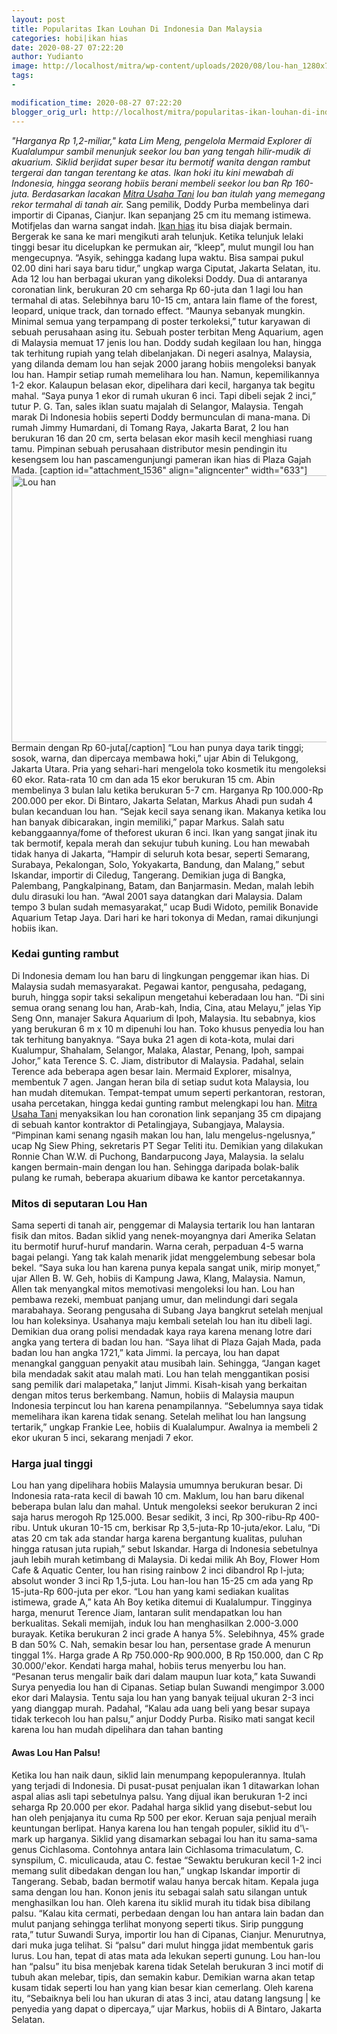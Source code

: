 ```yaml
---
layout: post
title: Popularitas Ikan Louhan Di Indonesia Dan Malaysia
categories: hobi|ikan hias
date: 2020-08-27 07:22:20
author: Yudianto
image: http://localhost/mitra/wp-content/uploads/2020/08/lou-han_1280x725.jpg
tags:
- 

modification_time: 2020-08-27 07:22:20
blogger_orig_url: http://localhost/mitra/popularitas-ikan-louhan-di-indonesia.html
---
```


<em>"Harganya Rp 1,2-miliar," kata Lim Meng, pengelola Mermaid Explorer di Kualalumpur sambil menunjuk seekor lou ban yang tengah hilir-mudik di akuarium. Siklid berjidat super besar itu bermotif wanita dengan rambut tergerai dan tangan terentang ke atas. Ikan hoki itu kini mewabah di Indonesia, hingga seorang hobiis berani membeli seekor lou ban Rp 160-juta. Berdasarkan lacakan <a href="http://127.0.0.1/mitra"><a href="http://127.0.0.1/mitra">Mitra Usaha Tani</a></a> lou ban itulah yang memegang rekor termahal di tanah air.</em>
Sang pemilik, Doddy Purba membelinya dari importir di Cipanas, Cianjur. Ikan sepanjang 25 cm itu memang istimewa. Motifjelas dan warna sangat indah. <a class="wpil_keyword_link " href="http://127.0.0.1/mitra/ikan-hias"  title="Ikan hias" data-wpil-keyword-link="linked">Ikan hias</a> itu bisa diajak bermain. Bergerak ke sana ke mari mengikuti arah telunjuk. Ketika telunjuk lelaki tinggi besar itu dicelupkan ke permukan air, “kleep”, mulut mungil lou han mengecupnya. “Asyik, sehingga kadang lupa waktu. Bisa sampai pukul 02.00 dini hari saya baru tidur,” ungkap warga Ciputat, Jakarta Selatan, itu.
Ada 12 lou han berbagai ukuran yang dikoleksi Doddy. Dua di antaranya coronatian link, berukuran 20 cm seharga Rp 60-juta dan 1 lagi lou han termahal di atas. Selebihnya baru 10-15 cm, antara lain flame of the forest, leopard, unique track, dan tornado effect. “Maunya sebanyak mungkin. Minimal semua yang terpampang di poster terkoleksi,” tutur karyawan di sebuah perusahaan asing itu. Sebuah poster terbitan Meng Aquarium, agen di Malaysia memuat 17 jenis lou han.
Doddy sudah kegilaan lou han, hingga tak terhitung rupiah yang telah dibelanjakan. Di negeri asalnya, Malaysia, yang dilanda demam lou han sejak 2000 jarang hobiis mengoleksi banyak lou han. Hampir setiap rumah memelihara lou han. Namun, kepemilikannya 1-2 ekor. Kalaupun belasan ekor, dipelihara dari kecil, harganya tak begitu mahal. “Saya punya 1 ekor di rumah ukuran 6 inci. Tapi dibeli sejak 2 inci,” tutur P. G. Tan, sales iklan suatu majalah di Selangor, Malaysia. Tengah marak
Di Indonesia hobiis seperti Doddy bermunculan di mana-mana. Di rumah Jimmy Humardani, di Tomang Raya, Jakarta Barat, 2 lou han berukuran 16 dan 20 cm, serta belasan ekor masih kecil menghiasi ruang tamu. Pimpinan sebuah perusahaan distributor mesin pendingin itu kesengsem lou han pascamengunjungi pameran ikan hias di Plaza Gajah Mada.
[caption id="attachment_1536" align="aligncenter" width="633"]<img class="wp-image-1536" src="http://127.0.0.1/mitra/wp-content/uploads/2020/08/13.-Anggrek.jpg" alt="Lou han" width="633" height="427" /> Bermain dengan Rp  60-juta[/caption]
“Lou han punya daya tarik tinggi; sosok, warna, dan dipercaya membawa hoki,” ujar Abin di Telukgong, Jakarta Utara. Pria yang sehari-hari mengelola toko kosmetik itu mengoleksi 60 ekor. Rata-rata 10 cm dan ada 15 ekor berukuran 15 cm. Abin membelinya 3 bulan lalu ketika berukuran 5-7 cm. Harganya Rp  100.000-Rp 200.000 per ekor.
Di Bintaro, Jakarta Selatan, Markus Ahadi pun sudah 4 bulan kecanduan lou han. “Sejak kecil saya senang ikan. Makanya ketika lou han banyak dibicarakan, ingin memiliki,” papar Markus. Salah satu kebanggaannya/fome of theforest ukuran 6 inci. Ikan yang sangat jinak itu tak bermotif, kepala merah dan sekujur tubuh kuning.
Lou han mewabah tidak hanya di Jakarta, “Hampir di seluruh kota besar, seperti Semarang, Surabaya, Pekalongan, Solo, Yokyakarta, Bandung, dan Malang,” sebut Iskandar, importir di Ciledug, Tangerang. Demikian juga di Bangka, Palembang, Pangkalpinang, Batam, dan Banjarmasin.
Medan, malah lebih dulu dirasuki lou han. “Awal 2001 saya datangkan dari Malaysia. Dalam tempo 3 bulan sudah memasyarakat,” ucap Budi Widoto, pemilik Bonavide Aquarium Tetap Jaya. Dari hari ke hari tokonya di Medan, ramai dikunjungi hobiis ikan.
<h3>Kedai gunting rambut</h3>
Di Indonesia demam lou han baru di lingkungan penggemar ikan hias. Di Malaysia sudah memasyarakat. Pegawai kantor, pengusaha, pedagang, buruh, hingga sopir taksi sekalipun mengetahui keberadaan lou han.
“Di sini semua orang senang lou han, Arab-kah, India, Cina, atau Melayu,” jelas Yip Seng Onn, manajer Sakura Aquarium di Ipoh, Malaysia. Itu sebabnya, kios yang berukuran 6 m x 10 m dipenuhi lou han.
Toko khusus penyedia lou han tak terhitung banyaknya. “Saya buka 21 agen di kota-kota, mulai dari Kualumpur, Shahalam, Selangor, Malaka, Alastar, Penang, Ipoh, sampai Johor,” kata Terence S. C. Jiam, distributor di Malaysia.
Padahal, selain Terence ada beberapa agen besar lain. Mermaid Explorer, misalnya, membentuk 7 agen. Jangan heran bila di setiap sudut kota Malaysia, lou han mudah ditemukan. Tempat-tempat umum seperti perkantoran, restoran, usaha percetakan, hingga kedai gunting rambut melengkapi lou han.
<a href="http://127.0.0.1/mitra"><a href="http://127.0.0.1/mitra">Mitra Usaha Tani</a></a> menyaksikan lou han coronation link sepanjang 35 cm dipajang di sebuah kantor kontraktor di Petalingjaya, Subangjaya, Malaysia. “Pimpinan kami senang ngasih makan lou han, lalu mengelus-ngelusnya,” ucap Ng Siew Phing, sekretaris PT Segar Teliti itu.
Demikian yang dilakukan Ronnie Chan W.W. di Puchong, Bandarpucong Jaya, Malaysia. Ia selalu kangen bermain-main dengan lou han. Sehingga daripada bolak-balik pulang ke rumah, beberapa akuarium dibawa ke kantor percetakannya.
<h3>Mitos di seputaran Lou Han</h3>
Sama seperti di tanah air, penggemar di Malaysia tertarik lou han lantaran fisik dan mitos. Badan siklid yang nenek-moyangnya dari Amerika Selatan itu bermotif huruf-huruf mandarin. Warna cerah, perpaduan 4-5 warna bagai pelangi. Yang tak kalah menarik jidat menggelembung sebesar bola bekel.
“Saya suka lou han karena punya kepala sangat unik, mirip monyet,” ujar Allen B. W. Geh, hobiis di Kampung Jawa, Klang, Malaysia. Namun, Allen tak menyangkal mitos memotivasi mengoleksi lou han. Lou han pembawa rezeki, membuat panjang umur, dan melindungi dari segala marabahaya.
Seorang pengusaha di Subang Jaya bangkrut setelah menjual lou han koleksinya. Usahanya maju kembali setelah lou han itu dibeli lagi. Demikian dua orang polisi mendadak kaya raya karena menang lotre dari angka yang tertera di badan lou han.
“Saya lihat di Plaza Gajah Mada, pada badan lou han angka 1721,” kata Jimmi. Ia percaya, lou han dapat menangkal gangguan penyakit atau musibah lain. Sehingga,
“Jangan kaget bila mendadak sakit atau malah mati. Lou han telah menggantikan posisi sang pemilik dari malapetaka,” lanjut Jimmi.
Kisah-kisah yang berkaitan dengan mitos terus berkembang. Namun, hobiis di Malaysia maupun Indonesia terpincut lou han karena penampilannya. “Sebelumnya saya tidak memelihara ikan karena tidak senang. Setelah melihat lou han langsung tertarik,” ungkap Frankie Lee, hobiis di Kualalumpur. Awalnya ia membeli 2 ekor ukuran 5 inci, sekarang menjadi 7 ekor.
<h3>Harga jual tinggi</h3>
Lou han yang dipelihara hobiis Malaysia umumnya berukuran besar. Di Indonesia rata-rata kecil di bawah 10 cm. Maklum, lou han baru dikenal beberapa bulan lalu dan mahal. Untuk mengoleksi seekor berukuran 2 inci saja harus merogoh Rp  125.000. Besar sedikit, 3 inci, Rp 300-ribu-Rp 400-ribu.
Untuk ukuran 10-15 cm, berkisar Rp 3,5-juta-Rp  10-juta/ekor. Lalu, “Di atas 20 cm tak ada standar harga karena bergantung kualitas, puluhan hingga ratusan juta rupiah,” sebut Iskandar.
Harga di Indonesia sebetulnya jauh lebih murah ketimbang di Malaysia. Di kedai milik Ah Boy, Flower Hom Cafe &amp; Aquatic Center, lou han rising rainbow 2 inci dibandrol Rp l-juta; absolut wonder 3 inci Rp  1,5-juta. Lou han-lou han 15-25 cm ada yang Rp  15-juta-Rp 600-juta per ekor. “Lou han yang kami sediakan kualitas istimewa, grade A,” kata Ah Boy ketika ditemui di Kualalumpur.
Tingginya harga, menurut Terence Jiam, lantaran sulit mendapatkan lou han berkualitas. Sekali memijah, induk lou han menghasilkan 2.000-3.000 burayak. Ketika berukuran 2 inci grade A hanya 5%. Selebihnya, 45% grade B dan 50% C. Nah, semakin besar lou han, persentase grade A menurun tinggal 1%. Harga grade A Rp 750.000-Rp 900.000, B Rp  150.000, dan C Rp 30.000/'ekor.
Kendati harga mahal, hobiis terus menyerbu lou han. “Pesanan terus mengalir baik dari dalam maupun luar kota,” kata Suwandi Surya penyedia lou han di Cipanas. Setiap bulan Suwandi mengimpor 3.000 ekor dari Malaysia.
Tentu saja lou han yang banyak teijual ukuran 2-3 inci yang dianggap murah. Padahal, “Kalau ada uang beli yang besar supaya tidak terkecoh lou han palsu,” anjur Doddy Purba. Risiko mati sangat kecil karena lou han mudah dipelihara dan tahan banting
<h4>Awas Lou Han Palsu!</h4>
Ketika lou han naik daun, siklid lain menumpang kepopulerannya. Itulah yang terjadi di Indonesia. Di pusat-pusat penjualan ikan 1 ditawarkan lohan aspal alias asli tapi sebetulnya palsu. Yang dijual ikan berukuran 1-2 inci seharga Rp 20.000 per ekor. Padahal harga siklid yang disebut-sebut lou han oleh penjajanya itu cuma Rp 500 per ekor. Keruan saja penjual meraih keuntungan berlipat. Hanya karena lou han tengah populer, siklid itu d'\-mark up harganya.
Siklid yang disamarkan sebagai lou han itu sama-sama genus Cichlasoma.
Contohnya antara lain Cichlasoma trimaculatum, C. synspilum, C. miculicauda, atau C. festae “Sewaktu berukuran kecil 1-2 inci memang sulit dibedakan dengan lou han,” ungkap Iskandar importir di Tangerang. Sebab, badan bermotif walau hanya bercak hitam. Kepala juga sama dengan lou han. Konon jenis itu sebagai salah satu silangan untuk menghasilkan lou han. Oleh karena itu siklid murah itu tidak bisa dibilang palsu.
“Kalau kita cermati, perbedaan dengan lou han antara lain badan dan mulut panjang sehingga terlihat monyong seperti tikus. Sirip punggung rata,” tutur Suwandi Surya, importir lou han di Cipanas, Cianjur. Menurutnya, dari muka juga telihat. Si “palsu” dari mulut hingga jidat membentuk garis lurus. Lou han, tepat di atas mata ada lekukan seperti gunung.
Lou han-lou han “palsu” itu bisa menjebak karena tidak Setelah berukuran 3 inci motif di tubuh akan melebar, tipis, dan semakin kabur. Demikian warna akan tetap kusam tidak seperti lou han yang kian besar kian cemerlang. Oleh karena itu, “Sebaiknya beli lou han ukuran di atas 3 inci, atau datang langsung | ke penyedia yang dapat o dipercaya,” ujar Markus, hobiis di A Bintaro, Jakarta Selatan.

